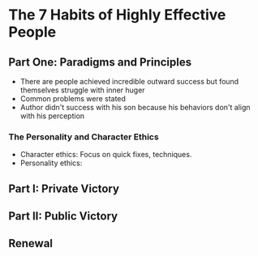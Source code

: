 # The 7 Habits of Highly Effective People

## Part One: Paradigms and Principles

- There are people achieved incredible outward success but found themselves struggle with inner huger
- Common problems were stated
- Author didn't success with his son because his behaviors don't align with his perception

### The Personality and Character Ethics

- Character ethics: Focus on quick fixes, techniques.
- Personality ethics: 

## Part I: Private Victory

## Part II: Public Victory

## Renewal
